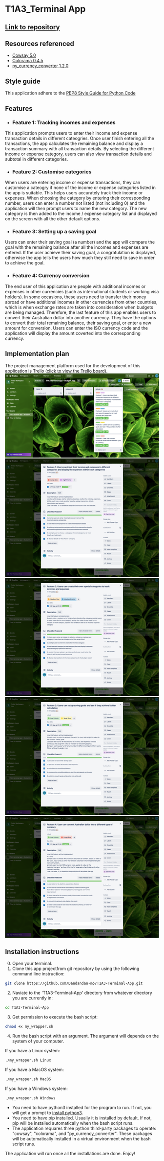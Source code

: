 # T1A3_Terminal App

## [Link to repository](https://github.com/Dandandan-mo/T1A3-Terminal-App)

## Resources referenced
- [Cowsay 5.0](https://pypi.org/project/cowsay/)
- [Colorama 0.4.5](https://pypi.org/project/colorama/)
- [py_currency_converter 1.2.0](https://pypi.org/project/py-currency-converter/)

## Style guide
This application adhere to the [PEP8 Style Guide for Python Code](https://peps.python.org/pep-0008/) 

## Features
- ### Feature 1: Tracking incomes and expenses
This application prompts users to enter their income and expense transaction details in different cateogries. Once user finish entering all the transactions, the app calculates the remaining balance and display a transaction summary with all transaction details. By selecting the different income or expense category, users can also view transaction details and subtotal in different categories.
- ### Feature 2: Customise categories
When users are entering income or expense transactions, they can customise a cateogry if none of the income or expense categories listed in the app is suitable. This helps users accurately track their income or expenses. When choosing the category by entering their corresponding number, users can enter a number not listed (not including 0) and the application will then prompt users to name the new category. The new category is then added to the income / expense category list and displayed on the screen with all the other default options.
- ### Feature 3: Setting up a saving goal
Users can enter their saving goal (a number) and the app will compare the goal with the remaining balance after all the incomes and expenses are entered. If the user achieve their saving goal, a congratulation is displayed, otherwise the app tells the users how much they still need to save in order to achieve the goal.
- ### Feature 4: Currency conversion
The end user of this application are people with additional incomes or expenses in other currencies (such as international students or working visa holders). In some occasions, these users need to transfer their money abroad or have additional incomes in other currencies from other countries, which is when exchange rates are taken into consideration when budgets are being managed. Therefore, the last feature of this app enables users to convert their Australian dollar into another currency. They have the options to convert their total remaining balance, their saving goal, or enter a new amount for conversion. Users can enter the ISO currency code and the application will display the amount coverted into the corresponding currency.
## Implementation plan
The project management platform used for the development of this application is Trello ([click to view the Trello board](https://trello.com/invite/b/DzCCyjbo/537cd16c934e3e696965d6dfb5955c65/t1a3-terminal-app-budget-app)).
![trelloboard](docs/trelloboard.png)
![feature1](docs/feature1.png)
![feature2](docs/feature2.png)
![feature3](docs/feature3.png)
![feature4](docs/feature4.png)
## Installation instructions
0. Open your terminal.
1. Clone this app projectfrom git repository by using the following command line instruction:
```bash
git clone https://github.com/Dandandan-mo/T1A3-Terminal-App.git
```
2. Naviate to the 'T1A3-Terminal-App' directory from whatever directory you are currently in:
```bash
cd T1A3-Terminal-App
```
3. Get permission to execute the bash script:
```bash
chmod +x my_wrapper.sh
```
4. Run the bash script with an argument. The argument will depends on the system of your computer.

If you have a Linux system:
```bash
./my_wrapper.sh Linux
```
If you have a MacOS system:
```bash
./my_wrapper.sh MacOS
```
If you have a Windows system:
```bash
./my_wrapper.sh Windows
```
- You need to have python3 installed for the program to run. If not, you will get a prompt to [install python3](https://installpython3.com/).
- You need to have pip installed. Usually it is installed by default. If not, pip will be installed automatically when the bash script runs.
- The application requares three python third-party packages to operate: "cowsay", "colorama", and "py_currency_converter". These packages will be automatically installed in a virtual environment when the bash script runs.

The application will run once all the installations are done. Enjoy!


